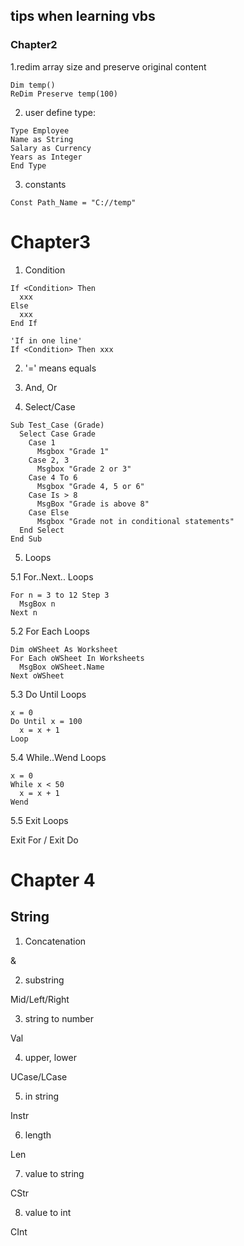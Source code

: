 ## tips when learning vbs

### Chapter2

1.redim array size and preserve original content

```VB
Dim temp()
ReDim Preserve temp(100)
```

2. user define type:

```VB
Type Employee
Name as String
Salary as Currency
Years as Integer
End Type
```

3. constants
```VB
Const Path_Name = "C://temp"
```

# Chapter3

1. Condition
```VB
If <Condition> Then
  xxx
Else
  xxx
End If

'If in one line'
If <Condition> Then xxx
```

2. '=' means equals

3. And, Or

4. Select/Case
```VB
Sub Test_Case (Grade)
  Select Case Grade
    Case 1
      Msgbox "Grade 1"
    Case 2, 3
      Msgbox "Grade 2 or 3"
    Case 4 To 6
      Msgbox "Grade 4, 5 or 6"
    Case Is > 8
      MsgBox "Grade is above 8"
    Case Else
      Msgbox "Grade not in conditional statements"
  End Select
End Sub
```

5. Loops

5.1 For..Next.. Loops
```VB
For n = 3 to 12 Step 3
  MsgBox n
Next n
```

5.2 For Each Loops
```VB
Dim oWSheet As Worksheet
For Each oWSheet In Worksheets
  MsgBox oWSheet.Name
Next oWSheet
```

5.3 Do Until Loops
```VB
x = 0
Do Until x = 100
  x = x + 1
Loop
```

5.4 While..Wend Loops
```VB
x = 0
While x < 50
  x = x + 1
Wend
```
5.5 Exit Loops

Exit For / Exit Do

# Chapter 4
## String

1. Concatenation

&

2. substring

Mid/Left/Right

3. string to number

Val

4. upper, lower

UCase/LCase

5. in string

Instr

6. length 

Len

7. value to string

CStr

8. value to int

CInt


